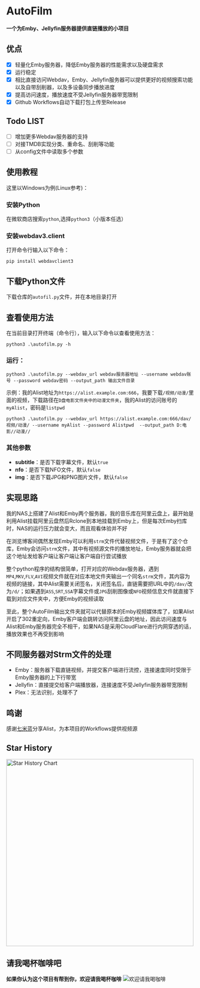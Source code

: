 # AutoFilm
**一个为Emby、Jellyfin服务器提供直链播放的小项目**

## 优点
- [x] 轻量化Emby服务器，降低Emby服务器的性能需求以及硬盘需求
- [x] 运行稳定
- [x] 相比直接访问Webdav，Emby、Jellyfin服务器可以提供更好的视频搜索功能以及自带刮削器，以及多设备同步播放进度
- [x] 提高访问速度，播放速度不受Jellyfin服务器带宽限制
- [x] Github Workflows自动下载打包上传至Release

## Todo LIST
- [ ] 增加更多Webdav服务器的支持
- [ ] 对接TMDB实现分类、重命名、刮削等功能
- [ ] 从config文件中读取多个参数

## 使用教程
这里以Windows为例(Linux参考)：

### 安装Python
在微软商店搜索`python`,选择`python3`（小版本任选）

### 安装webdav3.client
打开命令行输入以下命令：
```
pip install webdavclient3
```

## 下载Python文件
下载仓库的`autofil.py`文件，并在本地目录打开

## 查看使用方法
在当前目录打开终端（命令行），输入以下命令以查看使用方法：
```
python3 .\autofilm.py -h
```

### 运行：
```
python3 .\autofilm.py --webdav_url webdav服务器地址 --username webdav账号 --password webdav密码 --output_path 输出文件目录
```
示例：我的Alist地址为`https://alist.example.com:666`，我要下载`/视频/动漫/`里面的视频，下载路径在`D盘电影文件夹中的动漫文件夹`，我的Alist的访问账号的`myAlist`，密码是`listpwd`
```
python3 .\autofilm.py --webdav_url https://alist.example.com:666/dav/视频/动漫/ --username myAlist --password Alistpwd  --output_path D:电影//动漫//
```

### 其他参数
- **subtitle**：是否下载字幕文件，默认`true`
- **nfo**：是否下载NFO文件，默认`false`
- **img**：是否下载JPG和PNG图片文件，默认`false`

## 实现思路
我的NAS上搭建了Alist和Emby两个服务器，我的音乐库在阿里云盘上，最开始是利用Alist挂载阿里云盘然后Rclone到本地挂载到Emby上，但是每次Emby扫库时，NAS的运行压力就会变大，而且观看体验并不好

在浏览博客间偶然发现Emby可以利用`strm`文件代替视频文件，于是有了这个仓库，Emby会访问`strm`文件，其中有视频源文件的播放地址，Emby服务器就会把这个地址发给客户端让客户端让客户端自行尝试播放

整个python程序的结构很简单，打开对应的Webdav服务器，遇到`MP4`,`MKV`,`FLV`,`AVI`视频文件就在对应本地文件夹输出一个同名`strm`文件，其内容为视频的链接，其中Alist需要关闭签名，关闭签名后，直链需要把URL中的`/dav/`改为`/d/`；如果遇到`ASS`,`SRT`,`SSA`字幕文件或`JPG`刮削图像或`NFO`视频信息文件就直接下载到对应文件夹中，方便Emby的视频读取

至此，整个AutoFilm输出文件夹就可以代替原本的Emby视频媒体库了，如果Alist开启了302重定向，Emby客户端会跳转访问阿里云盘的地址，因此访问速度与Alist和Emby服务器完全不相干，如果NAS是采用CloudFlare进行内网穿透的话，播放效果也不再受到影响

## 不同服务器对Strm文件的处理
- Emby：服务器下载直链视频，并提交客户端进行流控，连接速度同时受限于Emby服务器的上下行带宽
- Jellyfin：直接提交给客户端播放器，连接速度不受Jellyfin服务器带宽限制
- Plex：无法识别，处理不了
## 鸣谢
感谢[七米蓝](https://github.com/ChirmyRam/ChirmyRam-OneDrive-Repository)分享Alist，为本项目的Workflows提供视频源

## Star History
<a href="https://github.com/zui-lang/AutoFilm/stargazers">
    <img width="500" alt="Star History Chart" src="https://api.star-history.com/svg?repos=zui-lang/AutoFilm&type=Date">
</a> 

## 请我喝杯咖啡吧
**如果你认为这个项目有帮到你，欢迎请我喝杯咖啡**
![欢迎请我喝咖啡](https://img.shizu.eu.org/2023/09/1694935115/6506a84bcbaff.webp)
